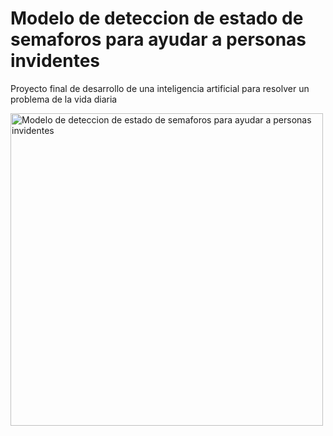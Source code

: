 # Modelo de deteccion de estado de semaforos para ayudar a personas invidentes
Proyecto final de desarrollo de una inteligencia artificial para resolver un problema de la vida diaria 
<div alingn='center'>
  <img alt="Modelo de deteccion de estado de semaforos para ayudar a personas invidentes" src="https://www.freepik.es/vector-gratis/pavimentacion-cruce-peatonal-ciego_5974072.htm" width="500" />

</div>
